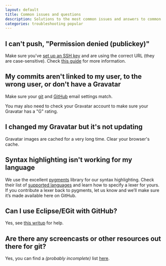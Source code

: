 ```yaml
---
layout: default
title: Common issues and questions
description: Solutions to the most common issues and answers to common questions
categories: troubleshooting popular
---
```


I can't push, "Permission denied (publickey)"
---------------------------------------------

Make sure you've [set up an SSH key](/key-setup-redirect) and are using the correct URL (they are case-sensitive).  Check [this guide](/troubleshooting-ssh) for more information.

My commits aren't linked to my user, to the wrong user, or don't have a Gravatar
-----------------------------------------------------------------------------------

Make sure your [git](/git-email-settings) and [GitHub](https://github.com/account#email_bucket) email settings match.

You may also need to check your Gravatar account to make sure your Gravatar has a "G" rating.

I changed my Gravatar but it's not updating
-------------------------------------------

Gravatar images are cached for a very long time. Clear your browser's cache.

Syntax highlighting isn't working for my language
-------------------------------------------------

We use the excellent [pygments](http://pygments.org/) library for our syntax highlighting. Check their list of [supported languages](http://pygments.org/languages/) and learn how to specify a lexer for yours. If you contribute a lexer back to pygments, let us know and we’ll make sure it’s made available here on GitHub.

Can I use Eclipse/EGit with GitHub?
-----------------------------------

Yes, see [this writup](http://gist.github.com/423316) for help.

Are there any screencasts or other resources out there for git?
---------------------------------------------------------------

Yes, you can find a *(probably incomplete)* list [here](http://gist.github.com/423320).
